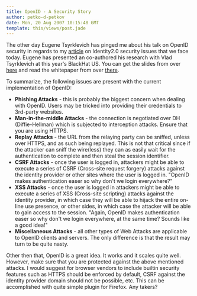 ```yaml
---
title: OpenID - A Security Story
author: petko-d-petkov
date: Mon, 20 Aug 2007 10:15:48 GMT
template: this/views/post.jade
---
```


The other day Eugene Tsyrklevich has pinged me about his talk on OpenID security in regards to my [article](/blog/identity-20-security) on Identity2.0 security issues that we face today. Eugene has presented an co-authored his research with Vlad Tsyrklevich at this year's BlackHat US. You can get the slides from over [here](https://www.blackhat.com/presentations/bh-usa-07/Tsyrklevich/Presentation/bh-usa-07-tsyrklevich.pdf) and read the whitepaper from over [there](https://www.blackhat.com/presentations/bh-usa-07/Tsyrklevich/Whitepaper/bh-usa-07-tsyrklevich-WP.pdf).

To summarize, the following issues are present with the current implementation of OpenID:

* **Phishing Attacks** - this is probably the biggest concern when dealing with OpenID. Users may be tricked into providing their credentials to 3rd-party websites.
* **Man-in-the-middle Attacks** - the connection is negotiated over DH (Diffie-Hellman) which is subjected to interception attacks. Ensure that you are using HTTPS.
* **Replay Attacks** - the URL from the relaying party can be sniffed, unless over HTTPS, and as such being replayed. This is not that critical since if the attacker can sniff the wire(less) they can as easily wait for the authentication to complete and then steal the session identifier.
* **CSRF Attacks** - once the user is logged in, attackers might be able to execute a series of CSRF (Cross-site request forgery) attacks against the identity provider or other sites where the user is logged in. "OpenID makes authentication easer so why don't we login everywhere?"
* **XSS Attacks** - once the user is logged in attackers might be able to execute a series of XSS (Cross-site scripting) attacks against the identity provider, in which case they will be able to hijack the entire on-line use presence, or other sides, in which case the attacker will be able to gain access to the session. "Again, OpenID makes authentication easer so why don't we login everywhere, at the same time? Sounds like a good idea!"
* **Miscellaneous Attacks** - all other types of Web Attacks are applicable to OpenID clients and servers. The only difference is that the result may turn to be quite nasty.

Other then that, OpenID is a great idea. It works and it scales quite well. However, make sure that you are protected against the above mentioned attacks. I would suggest for browser vendors to include builtin security features such as HTTPS should be enforced by default, CSRF against the identity provider domain should not be possible, etc. This can be accomplished with quite simple plugin for Firefox. Any takers?

